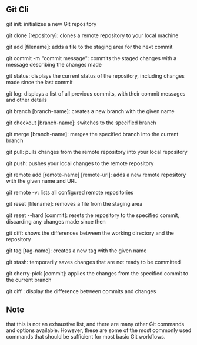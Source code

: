 ## Git Cli 

git init: initializes a new Git repository

git clone [repository]: clones a remote repository to your local machine

git add [filename]: adds a file to the staging area for the next commit

git commit -m "commit message": commits the staged changes with a message describing the changes made

git status: displays the current status of the repository, including changes made since the last commit

git log: displays a list of all previous commits, with their commit messages and other details

git branch [branch-name]: creates a new branch with the given name

git checkout [branch-name]: switches to the specified branch

git merge [branch-name]: merges the specified branch into the current branch

git pull: pulls changes from the remote repository into your local repository

git push: pushes your local changes to the remote repository

git remote add [remote-name] [remote-url]: adds a new remote repository with the given name and URL

git remote -v: lists all configured remote repositories

git reset [filename]: removes a file from the staging area

git reset --hard [commit]: resets the repository to the specified commit, discarding any changes made since then

git diff: shows the differences between the working directory and the repository

git tag [tag-name]: creates a new tag with the given name

git stash: temporarily saves changes that are not ready to be committed

git cherry-pick [commit]: applies the changes from the specified commit to the current branch

git diff : display the difference between commits and changes 

## Note

that this is not an exhaustive list, and there are many other Git commands and options available. However, these are some of the most commonly used commands that should be sufficient for most basic Git workflows.



